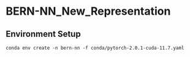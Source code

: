 # BERN-NN_New_Representation


## Environment Setup

```console
conda env create -n bern-nn -f conda/pytorch-2.0.1-cuda-11.7.yaml
```
